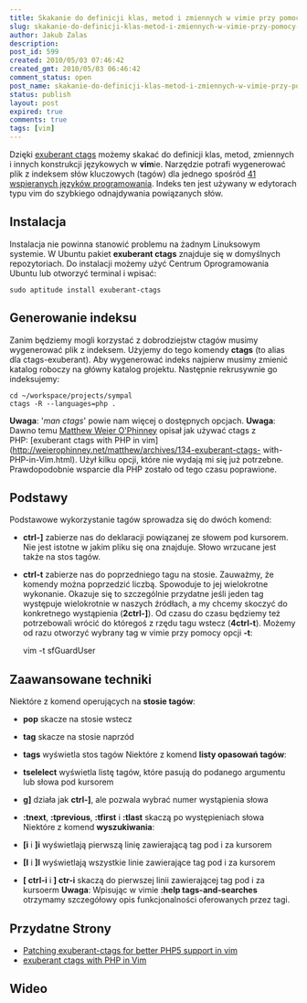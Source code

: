 ```yaml
---
title: Skakanie do definicji klas, metod i zmiennych w vimie przy pomocy exuberant ctags
slug: skakanie-do-definicji-klas-metod-i-zmiennych-w-vimie-przy-pomocy-exuberant-ctags
author: Jakub Zalas
description: 
post_id: 599
created: 2010/05/03 07:46:42
created_gmt: 2010/05/03 06:46:42
comment_status: open
post_name: skakanie-do-definicji-klas-metod-i-zmiennych-w-vimie-przy-pomocy-exuberant-ctags
status: publish
layout: post
expired: true
comments: true
tags: [vim]
---
```


Dzięki [exuberant ctags](http://ctags.sourceforge.net/) możemy skakać do definicji klas, metod, zmiennych i innych konstrukcji językowych w **vim**ie. Narzędzie potrafi wygenerować plik z indeksem słów kluczowych (tagów) dla jednego spośród [41 wspieranych języków programowania](http://ctags.sourceforge.net/languages.html). Indeks ten jest używany w edytorach typu vim do szybkiego odnajdywania powiązanych słów.

## Instalacja

Instalacja nie powinna stanowić problemu na żadnym Linuksowym systemie. W Ubuntu pakiet **exuberant ctags** znajduje się w domyślnych repozytoriach. Do instalacji możemy użyć Centrum Oprogramowania Ubuntu lub otworzyć terminal i wpisać: 
    
    
    sudo aptitude install exuberant-ctags

## Generowanie indeksu

Zanim będziemy mogli korzystać z dobrodziejstw ctagów musimy wygenerować plik z indeksem. Użyjemy do tego komendy **ctags** (to alias dla ctags-exuberant). Aby wygenerować indeks najpierw musimy zmienić katalog roboczy na główny katalog projektu. Następnie rekrusywnie go indeksujemy: 
    
    
    cd ~/workspace/projects/sympal
    ctags -R --languages=php .

**Uwaga**: '_man ctags_' powie nam więcej o dostępnych opcjach. **Uwaga**: Dawno temu [Matthew Weier O'Phinney](http://twitter.com/weierophinney) opisał jak używać ctags z PHP: [exuberant ctags with PHP in vim](http://weierophinney.net/matthew/archives/134-exuberant-ctags- with-PHP-in-Vim.html). Użył kilku opcji, które nie wydają mi się już potrzebne. Prawdopodobnie wsparcie dla PHP zostało od tego czasu poprawione. 

## Podstawy

Podstawowe wykorzystanie tagów sprowadza się do dwóch komend: 

  * **ctrl-]** zabierze nas do deklaracji powiązanej ze słowem pod kursorem. Nie jest istotne w jakim pliku się ona znajduje. Słowo wrzucane jest także na stos tagów.
  * **ctrl-t** zabierze nas do poprzedniego tagu na stosie.
Zauważmy, że komendy można poprzedzić liczbą. Spowoduje to jej wielokrotne wykonanie. Okazuje się to szczególnie przydatne jeśli jeden tag występuje wielokrotnie w naszych źródłach, a my chcemy skoczyć do konkretnego wystąpienia (**2ctrl-]**). Od czasu do czasu będziemy też potrzebowali wrócić do któregoś z rzędu tagu wstecz (**4ctrl-t**). Możemy od razu otworzyć wybrany tag w vimie przy pomocy opcji **-t**: 
    
    
    vim -t sfGuardUser

## Zaawansowane techniki

Niektóre z komend operujących na **stosie tagów**: 

  * **pop** skacze na stosie wstecz
  * **tag** skacze na stosie naprzód
  * **tags** wyświetla stos tagów
Niektóre z komend **listy opasowań tagów**: 

  * **tselelect** wyświetla listę tagów, które pasują do podanego argumentu lub słowa pod kursorem
  * **g]** działa jak **ctrl-]**, ale pozwala wybrać numer wystąpienia słowa
  * **:tnext**, **:tprevious**, **:tfirst** i **:tlast** skaczą po występieniach słowa
Niektóre z komend **wyszukiwania**: 

  * **[i** i **]i** wyświetlają pierwszą linię zawierającą tag pod i za kursorem
  * **[I** i **]I** wyświetlają wszystkie linie zawierające tag pod i za kursorem
  * **[ ctrl-i** i **] ctr-i** skaczą do pierwszej linii zawierającej tag pod i za kursoerm
**Uwaga**: Wpisując w vimie **:help tags-and-searches** otrzymamy szczegółowy opis funkcjonalności oferowanych przez tagi. 

## Przydatne Strony

  * [Patching exuberant-ctags for better PHP5 support in vim](http://www.jejik.com/articles/2008/11/patching_exuberant-ctags_for_better_php5_support_in_vim/)
  * [exuberant ctags with PHP in Vim](http://weierophinney.net/matthew/archives/134-exuberant-ctags-with-PHP-in-Vim.html)

## Wideo
